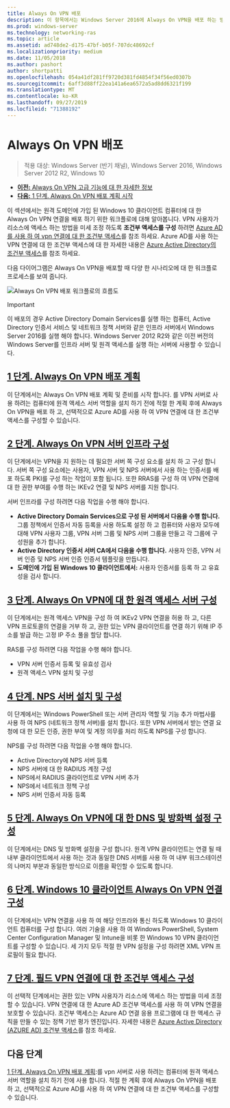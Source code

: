 ```yaml
---
title: Always On VPN 배포
description: 이 항목에서는 Windows Server 2016에 Always On VPN을 배포 하는 방법에 대 한 자세한 지침을 제공 합니다.
ms.prod: windows-server
ms.technology: networking-ras
ms.topic: article
ms.assetid: ad748de2-d175-47bf-b05f-707dc48692cf
ms.localizationpriority: medium
ms.date: 11/05/2018
ms.author: pashort
author: shortpatti
ms.openlocfilehash: 054a41df281ff9720d381fd4854f34f56ed0307b
ms.sourcegitcommit: 6aff3d88ff22ea141a6ea6572a5ad8dd6321f199
ms.translationtype: MT
ms.contentlocale: ko-KR
ms.lasthandoff: 09/27/2019
ms.locfileid: "71388192"
---
```

# <a name="deploy-always-on-vpn"></a>Always On VPN 배포

>적용 대상: Windows Server (반기 채널), Windows Server 2016, Windows Server 2012 R2, Windows 10

- [**이전:** Always On VPN 고급 기능에 대 한 자세한 정보](always-on-vpn-adv-options.md)
- [**다음:** 1 단계. Always On VPN 배포 계획 시작](always-on-vpn-deploy-planning.md)

이 섹션에서는 원격 도메인에 가입 된 Windows 10 클라이언트 컴퓨터에 대 한 Always On VPN 연결을 배포 하기 위한 워크플로에 대해 알아봅니다. VPN 사용자가 리소스에 액세스 하는 방법을 미세 조정 하도록 **조건부 액세스를 구성** 하려면 [Azure AD를 사용 하 여 vpn 연결에 대 한 조건부 액세스](../../ad-ca-vpn-connectivity-windows10.md)를 참조 하세요. Azure AD를 사용 하는 VPN 연결에 대 한 조건부 액세스에 대 한 자세한 내용은 [Azure Active Directory의 조건부 액세스](https://docs.microsoft.com/azure/active-directory/active-directory-conditional-access-azure-portal)를 참조 하세요. 

다음 다이어그램은 Always On VPN을 배포할 때 다양 한 시나리오에 대 한 워크플로 프로세스를 보여 줍니다.

![Always On VPN 배포 워크플로의 흐름도](../../../../media/Always-On-Vpn/always-on-vpn-deployment-workflow-sm.png)

>[!IMPORTANT]
>이 배포의 경우 Active Directory Domain Services를 실행 하는 컴퓨터, Active Directory 인증서 서비스 및 네트워크 정책 서버와 같은 인프라 서버에서 Windows Server 2016를 실행 해야 합니다. Windows Server 2012 R2와 같은 이전 버전의 Windows Server를 인프라 서버 및 원격 액세스를 실행 하는 서버에 사용할 수 있습니다.

## <a name="step-1-plan-the-always-on-vpn-deploymentalways-on-vpn-deploy-planningmd"></a>[1 단계. Always On VPN 배포 계획](always-on-vpn-deploy-planning.md)

이 단계에서는 Always On VPN 배포 계획 및 준비를 시작 합니다. 를 VPN 서버로 사용 하려는 컴퓨터에 원격 액세스 서버 역할을 설치 하기 전에 적절 한 계획 후에 Always On VPN을 배포 하 고, 선택적으로 Azure AD를 사용 하 여 VPN 연결에 대 한 조건부 액세스를 구성할 수 있습니다.

## <a name="step-2-configure-the-always-on-vpn-server-infrastructurevpn-deploy-server-infrastructuremd"></a>[2 단계. Always On VPN 서버 인프라 구성](vpn-deploy-server-infrastructure.md)

이 단계에서는 VPN을 지 원하는 데 필요한 서버 쪽 구성 요소를 설치 하 고 구성 합니다. 서버 쪽 구성 요소에는 사용자, VPN 서버 및 NPS 서버에서 사용 하는 인증서를 배포 하도록 PKI를 구성 하는 작업이 포함 됩니다.  또한 RRAS를 구성 하 여 VPN 연결에 대 한 권한 부여를 수행 하는 IKEv2 연결 및 NPS 서버를 지원 합니다.

서버 인프라를 구성 하려면 다음 작업을 수행 해야 합니다.

- **Active Directory Domain Services으로 구성 된 서버에서 다음을 수행 합니다.** 그룹 정책에서 인증서 자동 등록을 사용 하도록 설정 하 고 컴퓨터와 사용자 모두에 대해 VPN 사용자 그룹, VPN 서버 그룹 및 NPS 서버 그룹을 만들고 각 그룹에 구성원을 추가 합니다.
- **Active Directory 인증서 서버 CA에서 다음을 수행 합니다.** 사용자 인증, VPN 서버 인증 및 NPS 서버 인증 인증서 템플릿을 만듭니다.
- **도메인에 가입 된 Windows 10 클라이언트에서:** 사용자 인증서를 등록 하 고 유효성을 검사 합니다.

## <a name="step-3-configure-the-remote-access-server-for-always-on-vpnvpn-deploy-rasmd"></a>[3 단계. Always On VPN에 대 한 원격 액세스 서버 구성](vpn-deploy-ras.md)

이 단계에서는 원격 액세스 VPN을 구성 하 여 IKEv2 VPN 연결을 허용 하 고, 다른 VPN 프로토콜의 연결을 거부 하 고, 권한 있는 VPN 클라이언트를 연결 하기 위해 IP 주소를 발급 하는 고정 IP 주소 풀을 할당 합니다.

RAS를 구성 하려면 다음 작업을 수행 해야 합니다.

- VPN 서버 인증서 등록 및 유효성 검사
- 원격 액세스 VPN 설치 및 구성

## <a name="step-4-install-and-configure-the-nps-servervpn-deploy-npsmd"></a>[4 단계. NPS 서버 설치 및 구성](vpn-deploy-nps.md)

이 단계에서는 Windows PowerShell 또는 서버 관리자 역할 및 기능 추가 마법사를 사용 하 여 NPS (네트워크 정책 서버)를 설치 합니다. 또한 VPN 서버에서 받는 연결 요청에 대 한 모든 인증, 권한 부여 및 계정 의무를 처리 하도록 NPS를 구성 합니다.

NPS를 구성 하려면 다음 작업을 수행 해야 합니다.

- Active Directory에 NPS 서버 등록
- NPS 서버에 대 한 RADIUS 계정 구성
- NPS에서 RADIUS 클라이언트로 VPN 서버 추가
- NPS에서 네트워크 정책 구성
- NPS 서버 인증서 자동 등록

## <a name="step-5-configure-dns-and-firewall-settings-for-always-on-vpnvpn-deploy-dns-firewallmd"></a>[5 단계. Always On VPN에 대 한 DNS 및 방화벽 설정 구성](vpn-deploy-dns-firewall.md)

이 단계에서는 DNS 및 방화벽 설정을 구성 합니다. 원격 VPN 클라이언트는 연결 될 때 내부 클라이언트에서 사용 하는 것과 동일한 DNS 서버를 사용 하 여 내부 워크스테이션의 나머지 부분과 동일한 방식으로 이름을 확인할 수 있도록 합니다. 

## <a name="step-6-configure-windows-10-client-always-on-vpn-connectionsvpn-deploy-client-vpn-connectionsmd"></a>[6 단계. Windows 10 클라이언트 Always On VPN 연결 구성](vpn-deploy-client-vpn-connections.md)

이 단계에서는 VPN 연결을 사용 하 여 해당 인프라와 통신 하도록 Windows 10 클라이언트 컴퓨터를 구성 합니다. 여러 기술을 사용 하 여 Windows PowerShell, System Center Configuration Manager 및 Intune을 비롯 한 Windows 10 VPN 클라이언트를 구성할 수 있습니다. 세 가지 모두 적절 한 VPN 설정을 구성 하려면 XML VPN 프로필이 필요 합니다.

## <a name="step-7-optional-configure-conditional-access-for-vpn-connectivityad-ca-vpn-connectivity-windows10md"></a>[7 단계. 필드 VPN 연결에 대 한 조건부 액세스 구성](../../ad-ca-vpn-connectivity-windows10.md)

이 선택적 단계에서는 권한 있는 VPN 사용자가 리소스에 액세스 하는 방법을 미세 조정할 수 있습니다. VPN 연결에 대 한 Azure AD 조건부 액세스를 사용 하 여 VPN 연결을 보호할 수 있습니다. 조건부 액세스는 Azure AD 연결 응용 프로그램에 대 한 액세스 규칙을 만들 수 있는 정책 기반 평가 엔진입니다. 자세한 내용은 [Azure Active Directory (AZURE AD) 조건부 액세스](https://docs.microsoft.com/azure/active-directory/active-directory-conditional-access-azure-portal)를 참조 하세요.

## <a name="next-step"></a>다음 단계

[1 단계. Always On VPN 배포 계획](always-on-vpn-deploy-planning.md):를 vpn 서버로 사용 하려는 컴퓨터에 원격 액세스 서버 역할을 설치 하기 전에 사용 합니다. 적절 한 계획 후에 Always On VPN을 배포 하 고, 선택적으로 Azure AD를 사용 하 여 VPN 연결에 대 한 조건부 액세스를 구성할 수 있습니다.  
